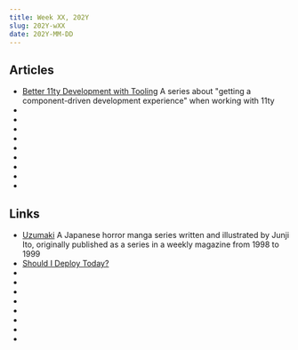 ```yaml
---
title: Week XX, 202Y
slug: 202Y-wXX
date: 202Y-MM-DD
---
```


## Articles

- [Better 11ty Development with Tooling](https://www.jetbrains.com/guide/javascript/tutorials/eleventy-tsx/)
  A series about "getting a component-driven development experience" when working with 11ty
- []()
- []()
- []()
- []()
- []()
- []()
- []()
- []()
- []()

## Links

- [Uzumaki](https://uzumaki-manga.online)
  A Japanese horror manga series written and illustrated by Junji Ito, originally published as a series in a weekly magazine from 1998 to 1999
- [Should I Deploy Today?](https://shouldideploy.today)
- []()
- []()
- []()
- []()
- []()
- []()
- []()
- []()
